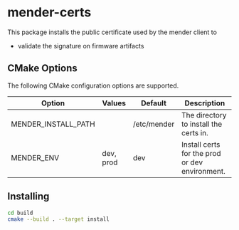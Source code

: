 # mender-certs

This package installs the public certificate used by the mender client to

- validate the signature on firmware artifacts

## CMake Options

The following CMake configuration options are supported.

| Option              | Values    | Default     | Description                                    |
|---------------------|-----------|-------------|------------------------------------------------|
| MENDER_INSTALL_PATH |           | /etc/mender | The directory to install the certs in.         |
| MENDER_ENV          | dev, prod | dev         | Install certs for the prod or dev environment. |

## Installing

```bash
cd build
cmake --build . --target install
```
